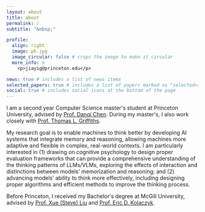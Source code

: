 ```yaml
---
layout: about
title: about
permalink: /
subtitle: "&nbsp;"

profile:
  align: right
  image: ph.jpg
  image_circular: false # crops the image to make it circular
  more_info: >
    <p>jiayig@princeton.edu</p>

news: true # includes a list of news items
selected_papers: true # includes a list of papers marked as "selected={true}"
social: true # includes social icons at the bottom of the page
---
```


I am a second year Computer Science master's student at Princeton University, advised by [Prof. Danqi Chen](https://www.cs.princeton.edu/~danqic/). During my master's, I also work closely with [Prof. Thomas L. Griffiths](https://cocosci.princeton.edu/tom/tom.php).

My research goal is to enable machines to think better by developing AI systems that integrate memory and reasoning,  allowing machines more adaptive and flexible in complex, real-world contexts. I am particularly interested in (1) drawing on cognitive psychology to design proper evaluation frameworks that can provide a comprehensive understanding of the thinking patterns of LLMs/VLMs, exploring the effects of interaction and distinctions between models’ memorization and reasoning; and (2) advancing models’ ability to think more effectively, including designing proper algorithms and efficient methods to improve the thinking process.

Before Princeton, I received my Bachelor's degree at McGill University, advised by [Prof. Xue (Steve) Liu](https://cs.mcgill.ca/~xueliu/site/intro.html) and [Prof. Eric D. Kolaczyk](https://sites.bu.edu/kolaczyk/).
